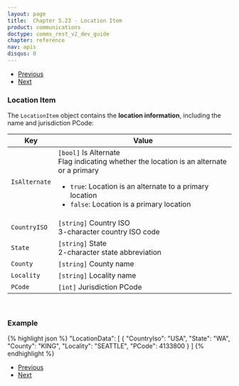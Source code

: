 ```yaml
---
layout: page
title:  Chapter 5.23 - Location Item
product: communications
doctype: comms_rest_v2_dev_guide
chapter: reference
nav: apis
disqus: 0
---
```


<ul class="pager">
  <li class="previous"><a href="/communications/dev-guide_rest_v2/reference/zip-lookup-result/"><i class="glyphicon glyphicon-chevron-left"></i>Previous</a></li>
  <li class="next"><a href="/communications/dev-guide_rest_v2/reference/geocode-requests/">Next<i class="glyphicon glyphicon-chevron-right"></i></a></li>
</ul>

<h3>Location Item</h3>

The <code>LocationItem</code> object contains the <b>location information</b>, including the name and jurisdiction PCode:

<div class="mobile-table">
  <table class="styled-table">
    <thead>
      <tr>
        <th>Key</th>
        <th>Value</th>
      </tr>
    </thead>
    <tbody>
      <tr>
            <td><code>IsAlternate</code></td>
            <td><code>[bool]</code> Is Alternate
            <br>
            Flag indicating whether the location is an alternate or a primary
            <ul class="dev-guide-list">
                <li><code>true</code>: Location is an alternate to a primary location</li>
                <li><code>false</code>: Location is a primary location</li>
            </ul>
            </td>
        </tr>
        <tr>
            <td><code>CountryISO</code></td>
            <td><code>[string]</code> Country ISO
            <br/>
            3-character country ISO code
            </td>
        </tr>
        <tr>
            <td><code>State</code></td>
            <td><code>[string]</code> State
            <br/>
            2-character state abbreviation
            </td>
        </tr>
        <tr>
            <td><code>County</code></td>
            <td><code>[string]</code> County name</td>
        </tr>
        <tr>
            <td><code>Locality</code></td>
            <td><code>[string]</code> Locality name</td>
        </tr>
        <tr>
            <td><code>PCode</code></td>
            <td><code>[int]</code> Jurisdiction PCode</td>
        </tr>
    </tbody>
  </table>
<div>
<br>

<h3>Example</h3>

{% highlight json %}
"LocationData": [
  {
    "CountryIso": "USA",
    "State": "WA",
    "County": "KING",
    "Locality": "SEATTLE",
    "PCode": 4133800
    }
]
{% endhighlight %}

<ul class="pager">
  <li class="previous"><a href="/communications/dev-guide_rest_v2/reference/zip-lookup-result/"><i class="glyphicon glyphicon-chevron-left"></i>Previous</a></li>
  <li class="next"><a href="/communications/dev-guide_rest_v2/reference/geocode-requests/">Next<i class="glyphicon glyphicon-chevron-right"></i></a></li>
</ul>